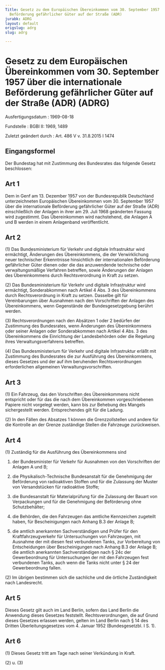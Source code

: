 ```yaml
---
Title: Gesetz zu dem Europäischen Übereinkommen vom 30. September 1957 über die internationale
  Beförderung gefährlicher Güter auf der Straße (ADR)
jurabk: ADRG
layout: default
origslug: adrg
slug: adrg

---
```


# Gesetz zu dem Europäischen Übereinkommen vom 30. September 1957 über die internationale Beförderung gefährlicher Güter auf der Straße (ADR) (ADRG)

Ausfertigungsdatum
:   1969-08-18

Fundstelle
:   BGBl II: 1969, 1489

Zuletzt geändert durch
:   Art. 486 V v. 31.8.2015 I 1474


## Eingangsformel

Der Bundestag hat mit Zustimmung des Bundesrates das folgende Gesetz
beschlossen:


## Art 1

Dem in Genf am 13. Dezember 1957 von der Bundesrepublik Deutschland
unterzeichneten Europäischen Übereinkommen vom 30. September 1957 über
die internationale Beförderung gefährlicher Güter auf der Straße (ADR)
einschließlich der Anlagen in ihrer am 29. Juli 1968 geänderten
Fassung wird zugestimmt. Das Übereinkommen wird nachstehend, die
Anlagen A und B werden in einem Anlagenband veröffentlicht.


## Art 2

(1) Das Bundesministerium für Verkehr und digitale Infrastruktur wird
ermächtigt, Änderungen des Übereinkommens, die der Verwirklichung
neuer technischer Erkenntnisse hinsichtlich der internationalen
Beförderung gefährlicher Güter dienen oder die das anzuwendende
technische oder verwaltungsmäßige Verfahren betreffen, sowie
Änderungen der Anlagen des Übereinkommens durch Rechtsverordnung in
Kraft zu setzen.

(2) Das Bundesministerium für Verkehr und digitale Infrastruktur wird
ermächtigt, Sonderabkommen nach Artikel 4 Abs. 3 des Übereinkommens
durch Rechtsverordnung in Kraft zu setzen. Dasselbe gilt für
Vereinbarungen über Ausnahmen nach den Vorschriften der Anlagen des
Übereinkommens, wenn Gegenstände der Bundesgesetzgebung berührt
werden.

(3) Rechtsverordnungen nach den Absätzen 1 oder 2 bedürfen der
Zustimmung des Bundesrates, wenn Änderungen des Übereinkommens oder
seiner Anlagen oder Sonderabkommen nach Artikel 4 Abs. 3 des
Übereinkommens die Einrichtung der Landesbehörden oder die Regelung
ihres Verwaltungsverfahrens betreffen.

(4) Das Bundesministerium für Verkehr und digitale Infrastruktur
erläßt mit Zustimmung des Bundesrates die zur Ausführung des
Übereinkommens, dieses Gesetzes und der auf ihm beruhenden
Rechtsverordnungen erforderlichen allgemeinen Verwaltungsvorschriften.


## Art 3

(1) Ein Fahrzeug, das den Vorschriften des Übereinkommens nicht
entspricht oder für das die nach dem Übereinkommen vorgeschriebenen
Papiere nicht vorgelegt werden, kann bis zur Behebung des Mangels
sichergestellt werden. Entsprechendes gilt für die Ladung.

(2) In den Fällen des Absatzes 1 können die Grenzzollstellen und
andere für die Kontrolle an der Grenze zuständige Stellen die
Fahrzeuge zurückweisen.


## Art 4

(1) Zuständig für die Ausführung des Übereinkommens sind

1.  der Bundesminister für Verkehr für Ausnahmen von den Vorschriften der
    Anlagen A und B;


2.  die Physikalisch-Technische Bundesanstalt für die Genehmigung der
    Beförderung von radioaktiven Stoffen und für die Zulassung der Muster
    von Versandstücken für radioaktive Stoffe;


3.  die Bundesanstalt für Materialprüfung für die Zulassung der Bauart von
    Verpackungen und für die Genehmigung der Beförderung ohne
    Schutzbehälter;


4.  die Behörden, die den Fahrzeugen das amtliche Kennzeichen zugeteilt
    haben, für Bescheinigungen nach Anhang B.3 der Anlage B;


5.  die amtlich anerkannten Sachverständigen und Prüfer für den
    Kraftfahrzeugverkehr für Untersuchungen von Fahrzeugen, mit Ausnahme
    der mit diesen fest verbundenen Tanks, zur Vorbereitung von
    Entscheidungen über Bescheinigungen nach Anhang B.3 der Anlage B; die
    amtlich anerkannten Sachverständigen nach
    § 24c der Gewerbeordnung für Untersuchungen der mit den Fahrzeugen
    fest verbundenen Tanks, auch wenn die Tanks nicht unter
    § 24 der Gewerbeordnung fallen.




(2) Im übrigen bestimmen sich die sachliche und die örtliche
Zuständigkeit nach Landesrecht.


## Art 5

Dieses Gesetz gilt auch im Land Berlin, sofern das Land Berlin die
Anwendung dieses Gesetzes feststellt. Rechtsverordnungen, die auf
Grund dieses Gesetzes erlassen werden, gelten im Land Berlin nach § 14
des Dritten Überleitungsgesetzes vom 4. Januar 1952 (Bundesgesetzbl. I
S. 1).


## Art 6

(1) Dieses Gesetz tritt am Tage nach seiner Verkündung in Kraft.

(2) u. (3)


